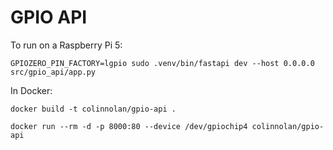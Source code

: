 # GPIO API

To run on a Raspberry Pi 5:
```
GPIOZERO_PIN_FACTORY=lgpio sudo .venv/bin/fastapi dev --host 0.0.0.0 src/gpio_api/app.py
```

In Docker:
```
docker build -t colinnolan/gpio-api .
```
```
docker run --rm -d -p 8000:80 --device /dev/gpiochip4 colinnolan/gpio-api
```
